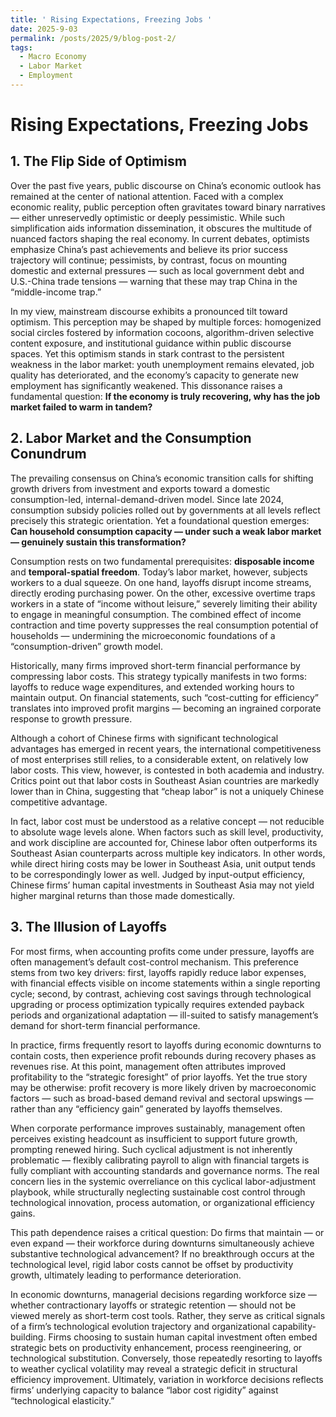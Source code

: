 ```yaml
---
title: ' Rising Expectations, Freezing Jobs '
date: 2025-9-03
permalink: /posts/2025/9/blog-post-2/
tags:
  - Macro Economy
  - Labor Market
  - Employment
---
```




# Rising Expectations, Freezing Jobs

## 1. The Flip Side of Optimism

Over the past five years, public discourse on China’s economic outlook has remained at the center of national attention. Faced with a complex economic reality, public perception often gravitates toward binary narratives — either unreservedly optimistic or deeply pessimistic. While such simplification aids information dissemination, it obscures the multitude of nuanced factors shaping the real economy. In current debates, optimists emphasize China’s past achievements and believe its prior success trajectory will continue; pessimists, by contrast, focus on mounting domestic and external pressures — such as local government debt and U.S.-China trade tensions — warning that these may trap China in the “middle-income trap.”

In my view, mainstream discourse exhibits a pronounced tilt toward optimism. This perception may be shaped by multiple forces: homogenized social circles fostered by information cocoons, algorithm-driven selective content exposure, and institutional guidance within public discourse spaces. Yet this optimism stands in stark contrast to the persistent weakness in the labor market: youth unemployment remains elevated, job quality has deteriorated, and the economy’s capacity to generate new employment has significantly weakened. This dissonance raises a fundamental question: **If the economy is truly recovering, why has the job market failed to warm in tandem?**

## 2. Labor Market and the Consumption Conundrum

The prevailing consensus on China’s economic transition calls for shifting growth drivers from investment and exports toward a domestic consumption-led, internal-demand-driven model. Since late 2024, consumption subsidy policies rolled out by governments at all levels reflect precisely this strategic orientation. Yet a foundational question emerges: **Can household consumption capacity — under such a weak labor market — genuinely sustain this transformation?**

Consumption rests on two fundamental prerequisites: **disposable income** and **temporal-spatial freedom**. Today’s labor market, however, subjects workers to a dual squeeze. On one hand, layoffs disrupt income streams, directly eroding purchasing power. On the other, excessive overtime traps workers in a state of “income without leisure,” severely limiting their ability to engage in meaningful consumption. The combined effect of income contraction and time poverty suppresses the real consumption potential of households — undermining the microeconomic foundations of a “consumption-driven” growth model.

Historically, many firms improved short-term financial performance by compressing labor costs. This strategy typically manifests in two forms: layoffs to reduce wage expenditures, and extended working hours to maintain output. On financial statements, such “cost-cutting for efficiency” translates into improved profit margins — becoming an ingrained corporate response to growth pressure.

Although a cohort of Chinese firms with significant technological advantages has emerged in recent years, the international competitiveness of most enterprises still relies, to a considerable extent, on relatively low labor costs. This view, however, is contested in both academia and industry. Critics point out that labor costs in Southeast Asian countries are markedly lower than in China, suggesting that “cheap labor” is not a uniquely Chinese competitive advantage.

In fact, labor cost must be understood as a relative concept — not reducible to absolute wage levels alone. When factors such as skill level, productivity, and work discipline are accounted for, Chinese labor often outperforms its Southeast Asian counterparts across multiple key indicators. In other words, while direct hiring costs may be lower in Southeast Asia, unit output tends to be correspondingly lower as well. Judged by input-output efficiency, Chinese firms’ human capital investments in Southeast Asia may not yield higher marginal returns than those made domestically.

## 3. The Illusion of Layoffs

For most firms, when accounting profits come under pressure, layoffs are often management’s default cost-control mechanism. This preference stems from two key drivers: first, layoffs rapidly reduce labor expenses, with financial effects visible on income statements within a single reporting cycle; second, by contrast, achieving cost savings through technological upgrading or process optimization typically requires extended payback periods and organizational adaptation — ill-suited to satisfy management’s demand for short-term financial performance.

In practice, firms frequently resort to layoffs during economic downturns to contain costs, then experience profit rebounds during recovery phases as revenues rise. At this point, management often attributes improved profitability to the “strategic foresight” of prior layoffs. Yet the true story may be otherwise: profit recovery is more likely driven by macroeconomic factors — such as broad-based demand revival and sectoral upswings — rather than any “efficiency gain” generated by layoffs themselves.

When corporate performance improves sustainably, management often perceives existing headcount as insufficient to support future growth, prompting renewed hiring. Such cyclical adjustment is not inherently problematic — flexibly calibrating payroll to align with financial targets is fully compliant with accounting standards and governance norms. The real concern lies in the systemic overreliance on this cyclical labor-adjustment playbook, while structurally neglecting sustainable cost control through technological innovation, process automation, or organizational efficiency gains.

This path dependence raises a critical question: Do firms that maintain — or even expand — their workforce during downturns simultaneously achieve substantive technological advancement? If no breakthrough occurs at the technological level, rigid labor costs cannot be offset by productivity growth, ultimately leading to performance deterioration.

In economic downturns, managerial decisions regarding workforce size — whether contractionary layoffs or strategic retention — should not be viewed merely as short-term cost tools. Rather, they serve as critical signals of a firm’s technological evolution trajectory and organizational capability-building. Firms choosing to sustain human capital investment often embed strategic bets on productivity enhancement, process reengineering, or technological substitution. Conversely, those repeatedly resorting to layoffs to weather cyclical volatility may reveal a strategic deficit in structural efficiency improvement. Ultimately, variation in workforce decisions reflects firms’ underlying capacity to balance “labor cost rigidity” against “technological elasticity.”
